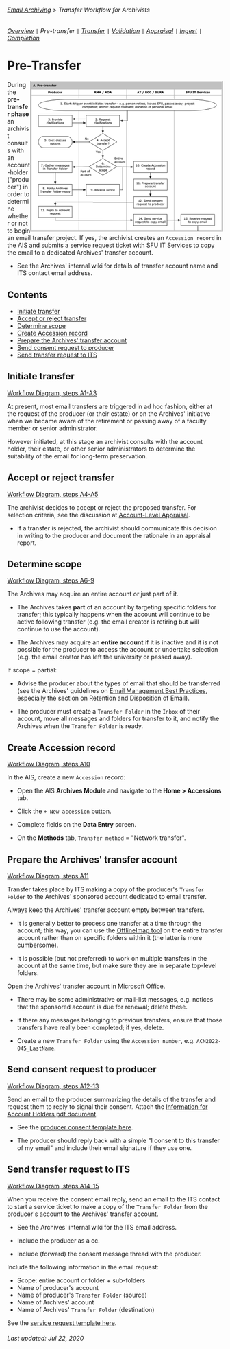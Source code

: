 ###### [Email Archiving](../README.md) > Transfer Workflow for Archivists
###### [Overview](overview.md) `|` Pre-transfer `|` [Transfer](transfer.md) `|` [Validation](validation.md) `|` [Appraisal](appraisal.md) `|` [Ingest](ingest.md) `|` [Completion](completion.md)

# Pre-Transfer
<img align="right" width = "450" src="../images/workflow-phaseA.png">

During the **pre-transfer phase** an archivist consults with an account-holder ("producer") in order to determine whether or not to begin an email transfer project. If yes, the archivist creates an `Accession record` in the AIS and submits a service request ticket with SFU IT Services to copy the email to a dedicated Archives' transfer account.
- See the Archives' internal wiki for details of transfer account name and ITS contact email address.

## Contents
- [Initiate transfer](#initiate-transfer)
- [Accept or reject transfer](#accept-or-reject-transfer)
- [Determine scope](#determine-scope)
- [Create Accession record](#create-accession-record)
- [Prepare the Archives' transfer account](#prepare-the-archives-transfer-account)
- [Send consent request to producer](#send-consent-request-to-producer)
- [Send transfer request to ITS](#send-transfer-request-to-its)

## Initiate transfer
[Workflow Diagram, steps A1-A3](../images/transfer-workflow.png)

At present, most email transfers are triggered in ad hoc fashion, either at the request of the producer (or their estate) or on the Archives' initiative when we became aware of the retirement or passing away of a faculty member or senior administrator.

However initiated, at this stage an archivist consults with the account holder, their estate, or other senior administrators to determine the suitability of the email for long-term preservation.

## Accept or reject transfer
[Workflow Diagram, steps A4-A5](../images/transfer-workflow.png)

The archivist decides to accept or reject the proposed transfer. For selection criteria, see the discussion at [Account-Level Appraisal](appraisal/account-level-appraisal.md).
- If a transfer is rejected, the archivist should communicate this decision in writing to the producer and document the rationale in an appraisal report.

## Determine scope
[Workflow Diagram, steps A6-9](../images/transfer-workflow.png)

The Archives may acquire an entire account or just part of it.

- The Archives takes **part** of an account by targeting specific folders for transfer; this typically happens when the account will continue to be active following transfer (e.g. the email creator is retiring but will continue to use the account).

- The Archives may acquire an **entire account** if it is inactive and it is not possible for the producer to access the account or undertake selection (e.g. the email creator has left the university or passed away).

If scope = partial:

- Advise the producer about the types of email that should be transferred (see the Archives' guidelines on [Email Management Best Practices](https://www.sfu.ca/content/dam/sfu/archives/PDFs/RecordsManagement/GLD058_EmailManagementBestPractices_v1.0.pdf), especially the section on Retention and Disposition of Email).

- The producer must create a `Transfer Folder` in the `Inbox` of their account, move all messages and folders for transfer to it, and notify the Archives when the `Transfer Folder` is ready.

## Create Accession record
[Workflow Diagram, steps A10](../images/transfer-workflow.png)

In the AIS, create a new `Accession` record:

- Open the AIS **Archives Module** and navigate to the **Home > Accessions** tab.

- Click the `+ New accession` button.

- Complete fields on the **Data Entry** screen.

- On the **Methods** tab, `Transfer method` = "Network transfer".

## Prepare the Archives' transfer account
[Workflow Diagram, steps A11](../images/transfer-workflow.png)

Transfer takes place by ITS making a copy of the producer's `Transfer Folder` to the Archives' sponsored account dedicated to email transfer.

Always keep the Archives' transfer account empty between transfers.

- It is generally better to process one transfer at a time through the account; this way, you can use the [OfflineImap tool](../overview/software.md#OfflineImap) on the entire transfer account rather than on specific folders within it (the latter is more cumbersome).

- It is possible (but not preferred) to work on multiple transfers in the account at the same time, but make sure they are in separate top-level folders.

Open the Archives' transfer account in Microsoft Office.

- There may be some administrative or mail-list messages, e.g. notices that the sponsored account is due for renewal; delete these.

- If there any messages belonging to previous transfers, ensure that those transfers have really been completed; if yes, delete.

- Create a new `Transfer Folder` using the `Accession number`, e.g. `ACN2022-045_LastName`.

## Send consent request to producer
[Workflow Diagram, steps A12-13](../images/transfer-workflow.png)

Send an email to the producer summarizing the details of the transfer and request them to reply to signal their consent. Attach the [Information for Account Holders pdf document](/downloads/information-for-account-holders.pdf).

- See the [producer consent template here](../downloads/producer-consent-template.txt).

- The producer should reply back with a simple "I consent to this transfer of my email" and include their email signature if they use one.

## Send transfer request to ITS
[Workflow Diagram, steps A14-15](../images/transfer-workflow.png)

When you receive the consent email reply, send an email to the ITS contact to start a service ticket to make a copy of the `Transfer Folder` from the producer's account to the Archives' transfer account.

- See the Archives' internal wiki for the ITS email address.

- Include the producer as a cc.

- Include (forward) the consent message thread with the producer.

Include the following information in the email request:
- Scope: entire account or folder + sub-folders
- Name of producer's account
- Name of producer's `Transfer Folder` (source)
- Name of Archives' account
- Name of Archives' `Transfer Folder` (destination)

See the [service request template here](../downloads/service-request-template.txt).

###### Last updated: Jul 22, 2020
